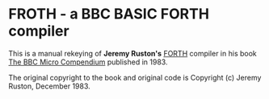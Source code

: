 # FROTH - a BBC BASIC FORTH compiler

This is a manual rekeying of **Jeremy Ruston's** [FORTH](https://en.wikipedia.org/wiki/Forth_(programming_language)) compiler in his book [The BBC Micro Compendium](https://archive.org/details/BBCMicroCompendium/mode/2up) published in 1983.

The original copyright to the book and original code is Copyright (c) Jeremy Ruston, December 1983.
